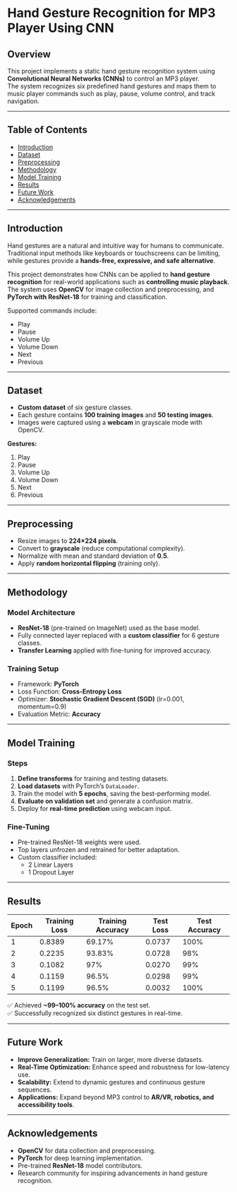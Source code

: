# Hand Gesture Recognition for MP3 Player Using CNN  

## Overview  
This project implements a static hand gesture recognition system using **Convolutional Neural Networks (CNNs)** to control an MP3 player.  
The system recognizes six predefined hand gestures and maps them to music player commands such as play, pause, volume control, and track navigation.  

---

## Table of Contents  
- [Introduction](#introduction)  
- [Dataset](#dataset)  
- [Preprocessing](#preprocessing)  
- [Methodology](#methodology)  
- [Model Training](#model-training)  
- [Results](#results)  
- [Future Work](#future-work)  
- [Acknowledgements](#acknowledgements)  

---

## Introduction  
Hand gestures are a natural and intuitive way for humans to communicate. Traditional input methods like keyboards or touchscreens can be limiting, while gestures provide a **hands-free, expressive, and safe alternative**.  

This project demonstrates how CNNs can be applied to **hand gesture recognition** for real-world applications such as **controlling music playback**. The system uses **OpenCV** for image collection and preprocessing, and **PyTorch with ResNet-18** for training and classification.  

Supported commands include:  
- Play  
- Pause  
- Volume Up  
- Volume Down  
- Next  
- Previous  

---

## Dataset  
- **Custom dataset** of six gesture classes.  
- Each gesture contains **100 training images** and **50 testing images**.  
- Images were captured using a **webcam** in grayscale mode with OpenCV.  

**Gestures:**  
1. Play  
2. Pause  
3. Volume Up  
4. Volume Down  
5. Next  
6. Previous  

---

## Preprocessing  
- Resize images to **224×224 pixels**.  
- Convert to **grayscale** (reduce computational complexity).  
- Normalize with mean and standard deviation of **0.5**.  
- Apply **random horizontal flipping** (training only).  

---

## Methodology  

### Model Architecture  
- **ResNet-18** (pre-trained on ImageNet) used as the base model.  
- Fully connected layer replaced with a **custom classifier** for 6 gesture classes.  
- **Transfer Learning** applied with fine-tuning for improved accuracy.  

### Training Setup  
- Framework: **PyTorch**  
- Loss Function: **Cross-Entropy Loss**  
- Optimizer: **Stochastic Gradient Descent (SGD)** (lr=0.001, momentum=0.9)  
- Evaluation Metric: **Accuracy**  

---

## Model Training  

### Steps  
1. **Define transforms** for training and testing datasets.  
2. **Load datasets** with PyTorch’s `DataLoader`.  
3. Train the model with **5 epochs**, saving the best-performing model.  
4. **Evaluate on validation set** and generate a confusion matrix.  
5. Deploy for **real-time prediction** using webcam input.  

### Fine-Tuning  
- Pre-trained ResNet-18 weights were used.  
- Top layers unfrozen and retrained for better adaptation.  
- Custom classifier included:  
  - 2 Linear Layers  
  - 1 Dropout Layer  

---

## Results  

| Epoch | Training Loss | Training Accuracy | Test Loss | Test Accuracy |
|-------|---------------|-------------------|-----------|---------------|
| 1     | 0.8389        | 69.17%           | 0.0737    | 100%          |
| 2     | 0.2235        | 93.83%           | 0.0728    | 98%           |
| 3     | 0.1082        | 97%              | 0.0270    | 99%           |
| 4     | 0.1159        | 96.5%            | 0.0298    | 99%           |
| 5     | 0.1199        | 96.5%            | 0.0032    | 100%          |

✅ Achieved **~99–100% accuracy** on the test set.  
✅ Successfully recognized six distinct gestures in real-time.  

---

## Future Work  
- **Improve Generalization:** Train on larger, more diverse datasets.  
- **Real-Time Optimization:** Enhance speed and robustness for low-latency use.  
- **Scalability:** Extend to dynamic gestures and continuous gesture sequences.  
- **Applications:** Expand beyond MP3 control to **AR/VR, robotics, and accessibility tools**.   

---

## Acknowledgements  
- **OpenCV** for data collection and preprocessing.  
- **PyTorch** for deep learning implementation.  
- Pre-trained **ResNet-18** model contributors.  
- Research community for inspiring advancements in hand gesture recognition.  

